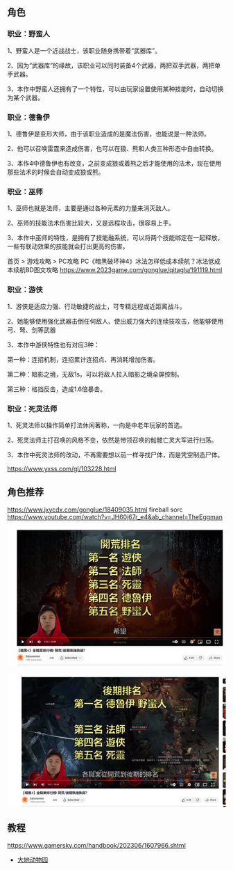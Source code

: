 


## 角色

### 职业：野蛮人

1、野蛮人是一个近战战士，该职业随身携带着“武器库”。

2、因为“武器库”的缘故，该职业可以同时装备4个武器，两把双手武器，两把单手武器。

3、本作中野蛮人还拥有了一个特性，可以由玩家设置使用某种技能时，自动切换为某个武器。


### 职业：德鲁伊

1、德鲁伊是变形大师，由于该职业造成的是魔法伤害，也能说是一种法师。

2、他可以召唤雷霆来造成伤害，也可以在狼、熊和人类三种形态中自由转换。

3、本作4中德鲁伊也有改变，之前变成狼或着熊之后才能使用的法术，现在使用那些法术的时候会自动变成狼或熊。

### 职业：巫师

1、巫师也就是法师，主要是通过各种元素的力量来消灭敌人。

2、巫师的技能法术伤害比较大，又是远程攻击，很容易上手。

3、本作中巫师的特性，是拥有了技能融系统，可以将两个技能绑定在一起释放，一些有联动效果的技能就会打出更高的伤害。

首页 > 游戏攻略 > PC攻略
PC《暗黑破坏神4》冰法怎样低成本续航？冰法低成本续航BD图文攻略
https://www.2023game.com/gonglue/qitaglu/191119.html

### 职业：游侠

1、游侠是适应力强、行动敏捷的战士，可专精远程或近距离战斗。

2、她能够使用强化武器击倒任何敌人、使出威力强大的连续技攻击，他能够使用弓、弩、剑等武器

3、本作中游侠特性也有对应3种：

第一种：连招机制，连招累计连招点、再消耗增加伤害。

第二种：暗影之境，无敌1s，可以将敌人拉入暗影之境全屏控制。

第三种：格挡反击，造成1.6倍暴击。


### 职业：死灵法师

1、死灵法师以操作简单打法休闲著称，一向是中老年玩家的首选。

2、死灵法师主打召唤的风格不变，依然是带领召唤的骷髅亡灵大军进行扫荡。

3、本作中死灵法师的改动，不再需要想以前一样寻找尸体，而是凭空制造尸体。

https://www.yxss.com/gl/103228.html

## 角色推荐

https://www.jxycdx.com/gonglue/18409035.html
fireball sorc 
https://www.youtube.com/watch?v=JH60j67r_e4&ab_channel=TheEggman


![](12-36-14-16-06-2023.png)

![](17-38-14-16-06-2023.png)

## 教程 

https://www.gamersky.com/handbook/202306/1607966.shtml



* [大地动物园](d4/大地动物园.md)
